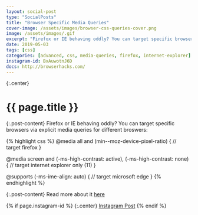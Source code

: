 ```yaml
---
layout: social-post
type: "SocialPosts"
title: "Browser Specific Media Queries"
cover-image: /assets/images/browser-css-queries-cover.png
image: /assets/images/.gif
excerpt: "Firefox or IE behaving oddly? You can target specific browsers via explicit media queries for different broswers."
date: 2019-05-03
tags: [css]
categories: [advanced, css, media-queries, firefox, internet-explorer]
instagram-id: BxAuwotnJ6D
docs: http://browserhacks.com/
---
```

{:.center}
# {{ page.title }}

{:.post-content}
Firefox or IE behaving oddly? You can target specific browsers via explicit media queries for different broswers:

{% highlight css %}
@media all and (min--moz-device-pixel-ratio) {
  // target firefox
}

@media screen and (-ms-high-contrast: active), (-ms-high-contrast: none) { 
  // target internet explorer only (11)
}

@supports (-ms-ime-align: auto) {
  // target microsoft edge
}
{% endhighlight %}

{:.post-content}
Read more about it <a href="{{page.docs}}" target="_blank">here</a>

{% if page.instagram-id %}
{:.center}
<a class="insta-link" href="https://www.instagram.com/p/{{page.instagram-id}}" target="_blank">Instagram Post</a>
{% endif %}
